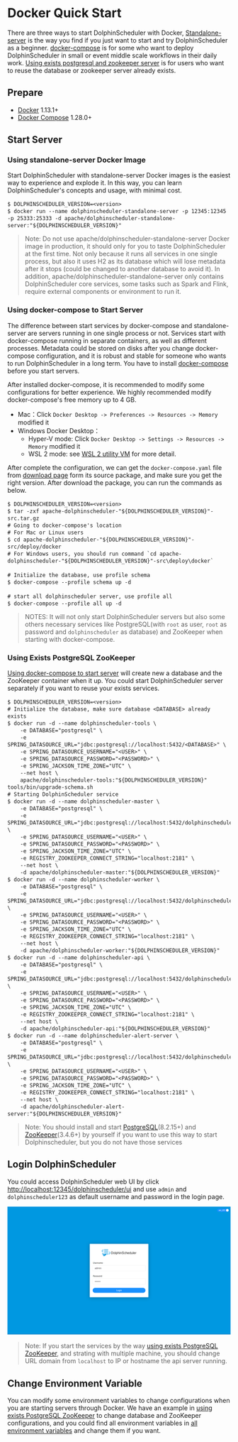 # Docker Quick Start

There are three ways to start DolphinScheduler with Docker, [Standalone-server](#using-standalone-server-docker-image) is the way you
find if you just want to start and try DolphinScheduler as a beginner. [docker-compose](#using-docker-compose-to-start-server) is for
some who want to deploy DolphinScheduler in small or event middle scale workflows in their daily work.
[Using exists postgresql and zookeeper server](#using-exists-postgresql-zookeeper) is for users who want to reuse the database
or zookeeper server already exists.

## Prepare

- [Docker](https://docs.docker.com/engine/install/) 1.13.1+
- [Docker Compose](https://docs.docker.com/compose/) 1.28.0+

## Start Server

### Using standalone-server Docker Image

Start DolphinScheduler with standalone-server Docker images is the easiest way to experience and explode it. In this way,
you can learn DolphinScheduler's concepts and usage, with minimal cost.

```shell
$ DOLPHINSCHEDULER_VERSION=<version>
$ docker run --name dolphinscheduler-standalone-server -p 12345:12345 -p 25333:25333 -d apache/dolphinscheduler-standalone-server:"${DOLPHINSCHEDULER_VERSION}"
```

> Note: Do not use apache/dolphinscheduler-standalone-server Docker image in production, it should only for you to taste
> DolphinScheduler at the first time. Not only because it runs all services in one single process, but also it uses H2 as
> its database which will lose metadata after it stops (could be changed to another database to avoid it). In addition,
> apache/dolphinscheduler-standalone-server only contains DolphinScheduler core services, some tasks such as Spark and Flink,
> require external components or environment to run it.

### Using docker-compose to Start Server

The difference between start services by docker-compose and standalone-server are servers running in one single process
or not. Services start with docker-compose running in separate containers, as well as different processes. Metadata could
be stored on disks after you change docker-compose configuration, and it is robust and stable for someone who wants to run
DolphinScheduler in a long term. You have to install [docker-compose](https://docs.docker.com/compose/install/) before you
start servers.

After installed docker-compose, it is recommended to modify some configurations for better experience. We highly recommended
modify docker-compose's free memory up to 4 GB.

- Mac：Click `Docker Desktop -> Preferences -> Resources -> Memory` modified it
- Windows Docker Desktop：
  - Hyper-V mode: Click `Docker Desktop -> Settings -> Resources -> Memory` modified it
  - WSL 2 mode: see [WSL 2 utility VM](https://docs.microsoft.com/zh-cn/windows/wsl/wsl-config#configure-global-options-with-wslconfig) for more detail.

After complete the configuration, we can get the `docker-compose.yaml` file from [download page](https://dolphinscheduler.apache.org/en-us/download)
form its source package, and make sure you get the right version. After download the package, you can run the commands as below.

```shell
$ DOLPHINSCHEDULER_VERSION=<version>
$ tar -zxf apache-dolphinscheduler-"${DOLPHINSCHEDULER_VERSION}"-src.tar.gz
# Going to docker-compose's location
# For Mac or Linux users
$ cd apache-dolphinscheduler-"${DOLPHINSCHEDULER_VERSION}"-src/deploy/docker
# For Windows users, you should run command `cd apache-dolphinscheduler-"${DOLPHINSCHEDULER_VERSION}"-src\deploy\docker`

# Initialize the database, use profile schema
$ docker-compose --profile schema up -d

# start all dolphinscheduler server, use profile all
$ docker-compose --profile all up -d
```

> NOTES: It will not only start DolphinScheduler servers but also some others necessary services like PostgreSQL(with `root`
> as user, `root` as password and `dolphinscheduler` as database) and ZooKeeper when starting with docker-compose.

### Using Exists PostgreSQL ZooKeeper

[Using docker-compose to start server](#using-docker-compose-to-start-server) will create new a database and the ZooKeeper
container when it up. You could start DolphinScheduler server separately if you want to reuse your exists services.

```shell
$ DOLPHINSCHEDULER_VERSION=<version>
# Initialize the database, make sure database <DATABASE> already exists
$ docker run -d --name dolphinscheduler-tools \
    -e DATABASE="postgresql" \
    -e SPRING_DATASOURCE_URL="jdbc:postgresql://localhost:5432/<DATABASE>" \
    -e SPRING_DATASOURCE_USERNAME="<USER>" \
    -e SPRING_DATASOURCE_PASSWORD="<PASSWORD>" \
    -e SPRING_JACKSON_TIME_ZONE="UTC" \
    --net host \
    apache/dolphinscheduler-tools:"${DOLPHINSCHEDULER_VERSION}" tools/bin/upgrade-schema.sh
# Starting DolphinScheduler service
$ docker run -d --name dolphinscheduler-master \
    -e DATABASE="postgresql" \
    -e SPRING_DATASOURCE_URL="jdbc:postgresql://localhost:5432/dolphinscheduler" \
    -e SPRING_DATASOURCE_USERNAME="<USER>" \
    -e SPRING_DATASOURCE_PASSWORD="<PASSWORD>" \
    -e SPRING_JACKSON_TIME_ZONE="UTC" \
    -e REGISTRY_ZOOKEEPER_CONNECT_STRING="localhost:2181" \
    --net host \
    -d apache/dolphinscheduler-master:"${DOLPHINSCHEDULER_VERSION}"
$ docker run -d --name dolphinscheduler-worker \
    -e DATABASE="postgresql" \
    -e SPRING_DATASOURCE_URL="jdbc:postgresql://localhost:5432/dolphinscheduler" \
    -e SPRING_DATASOURCE_USERNAME="<USER>" \
    -e SPRING_DATASOURCE_PASSWORD="<PASSWORD>" \
    -e SPRING_JACKSON_TIME_ZONE="UTC" \
    -e REGISTRY_ZOOKEEPER_CONNECT_STRING="localhost:2181" \
    --net host \
    -d apache/dolphinscheduler-worker:"${DOLPHINSCHEDULER_VERSION}"
$ docker run -d --name dolphinscheduler-api \
    -e DATABASE="postgresql" \
    -e SPRING_DATASOURCE_URL="jdbc:postgresql://localhost:5432/dolphinscheduler" \
    -e SPRING_DATASOURCE_USERNAME="<USER>" \
    -e SPRING_DATASOURCE_PASSWORD="<PASSWORD>" \
    -e SPRING_JACKSON_TIME_ZONE="UTC" \
    -e REGISTRY_ZOOKEEPER_CONNECT_STRING="localhost:2181" \
    --net host \
    -d apache/dolphinscheduler-api:"${DOLPHINSCHEDULER_VERSION}"
$ docker run -d --name dolphinscheduler-alert-server \
    -e DATABASE="postgresql" \
    -e SPRING_DATASOURCE_URL="jdbc:postgresql://localhost:5432/dolphinscheduler" \
    -e SPRING_DATASOURCE_USERNAME="<USER>" \
    -e SPRING_DATASOURCE_PASSWORD="<PASSWORD>" \
    -e SPRING_JACKSON_TIME_ZONE="UTC" \
    -e REGISTRY_ZOOKEEPER_CONNECT_STRING="localhost:2181" \
    --net host \
    -d apache/dolphinscheduler-alert-server:"${DOLPHINSCHEDULER_VERSION}"
```

> Note: You should install and start [PostgreSQL](https://www.postgresql.org/download/)(8.2.15+) and [ZooKeeper](https://zookeeper.apache.org/releases.html)(3.4.6+)
> by yourself if you want to use this way to start Dolphinscheduler, but you do not have those services

## Login DolphinScheduler

You could access DolphinScheduler web UI by click [http://localhost:12345/dolphinscheduler/ui](http://localhost:12345/dolphinscheduler/ui)
and use `admin` and `dolphinscheduler123` as default username and password in the login page.

![login](../../../../img/new_ui/dev/quick-start/login.png)

> Note: If you start the services by the way [using exists PostgreSQL ZooKeeper](#using-exists-postgresql-zookeeper), and
> strating with multiple machine, you should change URL domain from `localhost` to IP or hostname the api server running.

## Change Environment Variable

You can modify some environment variables to change configurations when you are starting servers through Docker. We have
an example in [using exists PostgreSQL ZooKeeper](#using-exists-postgresql-zookeeper) to change database and ZooKeeper configurations,
and you could find all environment variables in [all environment variables](https://github.com/apache/dolphinscheduler/blob/<version>/script/env/dolphinscheduler_env.sh) <!-- markdown-link-check-disable-line -->
and change them if you want.
